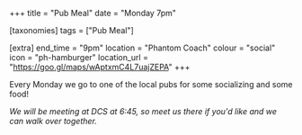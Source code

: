 +++
title = "Pub Meal"
date = "Monday 7pm"

[taxonomies]
tags = ["Pub Meal"]

[extra]
end_time = "9pm"
location = "Phantom Coach"
colour = "social"
icon = "ph-hamburger"
location_url = "https://goo.gl/maps/wAptxmC4L7uajZEPA"
+++

Every Monday we go to one of the local pubs for some socializing and some food!

*We will be meeting at DCS at 6:45, so meet us there if you'd like and we can walk over together.*
